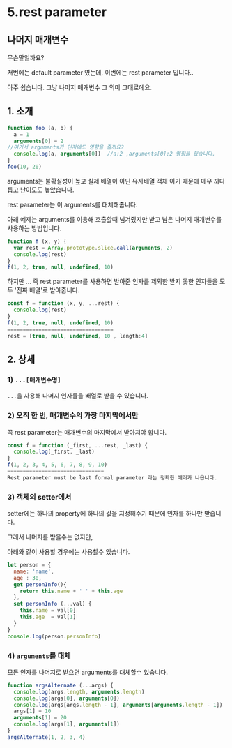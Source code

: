 # 5.rest parameter

## 나머지 매개변수

무슨말일까요? 

저번에는 default parameter 였는데, 이번에는 rest parameter 입니다..

아주 쉽습니다. 그냥 나머지 매개변수 그 의미 그대로에요.

## 1. 소개

```javascript
function foo (a, b) {
  a = 1
  arguments[0] = 2
//여기서 arguments가 인자에도 영향을 줄까요? 
  console.log(a, arguments[0])  //a:2 ,arguments[0]:2 영향을 줬습니다.
}
foo(10, 20)
```

arguments는 불확실성이 높고 실제 배열이 아닌 유사배열 객체 이기 때문에 매우 까다롭고 난이도도 높았습니다.  

rest parameter는 이 arguments를 대체해줍니다.

아래 예제는 arguments를 이용해 호출할때 넘겨줬지만 받고 남은 나머지 매개변수를 사용하는 방법입니다.

```javascript
function f (x, y) {
  var rest = Array.prototype.slice.call(arguments, 2)
  console.log(rest)
}
f(1, 2, true, null, undefined, 10)
```

하지만 ... 즉 rest parameter를 사용하면 받아준 인자를 제외한 받지 못한 인자들을 모두 '진짜 배열'로 받아줍니다.

```javascript
const f = function (x, y, ...rest) {
  console.log(rest)  
}
f(1, 2, true, null, undefined, 10)
==================================
rest = [true, null, undefined, 10 , length:4]
```

## 2. 상세

### 1\) `...[매개변수명]`

`...`을 사용해 나머지 인자들을 배열로 받을 수 있습니다. 

### 2\) 오직 한 번, 매개변수의 가장 마지막에서만

꼭 rest parameter는 매개변수의 마지막에서 받아져야 합니다.

```javascript
const f = function (_first, ...rest, _last) {
  console.log(_first, _last)
}
f(1, 2, 3, 4, 5, 6, 7, 8, 9, 10)
===============================
Rest parameter must be last formal parameter 라는 정확한 에러가 나옵니다.
```

### 3\) 객체의 setter에서

setter에는 하나의 property에 하나의 값을 지정해주기 때문에 인자를 하나만 받습니다.

그래서 나머지를 받을수는 없지만, 

아래와 같이 사용할 경우에는 사용할수 있습니다. 

```javascript
let person = {
  name: 'name',
  age : 30,
  get personInfo(){
    return this.name + ' ' + this.age
  },
  set personInfo (...val) {
    this.name = val[0]
    this.age  = val[1]
  }
}
console.log(person.personInfo)
```

### 4\) `arguments`를 대체

모든 인자를 나머지로 받으면 arguments를 대체할수 있습니다.

```javascript
function argsAlternate (...args) {
  console.log(args.length, arguments.length)
  console.log(args[0], arguments[0])
  console.log(args[args.length - 1], arguments[arguments.length - 1])
  args[1] = 10
  arguments[1] = 20
  console.log(args[1], arguments[1])
}
argsAlternate(1, 2, 3, 4)
```

